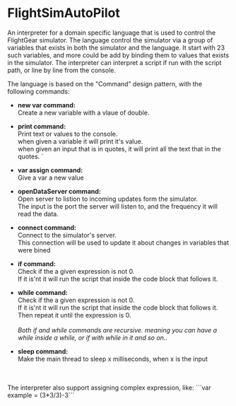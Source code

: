 # FlightSimAutoPilot
An interpreter for a domain specific language that is used to control the FlightGear simulator.
The language control the simulator via a group of variables that exists in both the simulator and the language.
It start with 23 such variables, and more could be add by binding them to values that exists in the simulator.
The interpreter can interpret a script if run with the script path, or line by line from the console.


The language is based on the "Command" design pattern, with the following commands:
* **new var command:** <br />
      Create a new variable with a vlaue of double.
      

* **print command:**<br />
      Print text or values to the console.<br />
      when given a variable it will print it's value.<br />
      when given an input that is in quotes, it will print all the text that in the quotes.
`

* **var assign command:**<br />
      Give a var a new value


* **openDataServer command:**<br />
      Open server to listion to incoming updates form the simulator.<br />
      The input is the port the server will listen to, and the frequency it will read the data.


* **connect command:**<br />
      Connect to the simulator's server.<br />
      This connection will be used to update it about changes in variables that were bined


* **if command:**<br />
      Check if the a given expression is not 0.<br />
      If it is'nt it will run the script that inside the code block that follows it.



* **while command:**<br />
      Check if the a given expression is not 0.<br />
      If it is'nt it will run the script that inside the code block that follows it.<br />
      Then repeat it until the expression is 0.<br />
      <br />
  *Both if and while commands are recursive. meaning you can have a while inside a while, or if with while in it and so on..*


* **sleep command:**<br />
      Make the main thread to sleep x milliseconds, when x is the input


<br />
<br />
The interpreter also support assigning complex expression, like: ```var example = (3*3/3)-3```
